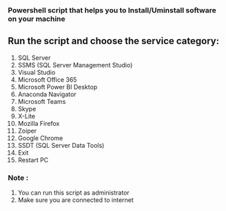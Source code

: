 ### Powershell script that helps you to Install/Uminstall software on your machine

## Run the script and choose the service category:

1. SQL Server 
2. SSMS (SQL Server Management Studio)
3. Visual Studio  
4. Microsoft Office 365
5. Microsoft Power BI Desktop
6. Anaconda Navigator          
7. Microsoft Teams
8. Skype
9. X-Lite
10. Mozilla Firefox
11. Zoiper
12. Google Chrome        
13. SSDT (SQL Server Data Tools)
14. Exit
15. Restart PC

### Note : 
1. You can run this script as administrator
2. Make sure you are connected to internet
